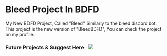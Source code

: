 # Bleed Project In BDFD
My New BDFD Project, Called "Bleed" Similarly to the bleed discord bot. This project is the new version of "BleedBDFD", You can check the project on my profile.

### Future Projects & Suggest Here&nbsp;&nbsp;&nbsp;[![](https://dcbadge.vercel.app/api/server/dVTQPBtzgs)](https://discord.com/invite/dVTQPBtzgs)


 
